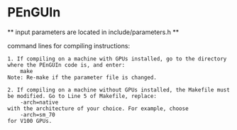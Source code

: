 # PEnGUIn

** input parameters are located in include/parameters.h **

command lines for compiling instructions:

	1. If compiling on a machine with GPUs installed, go to the directory where the PEnGUIn code is, and enter:
		make
	Note: Re-make if the parameter file is changed.

	2. If compiling on a machine without GPUs installed, the Makefile must be modified. Go to Line 5 of Makefile, replace:
		-arch=native
	with the architecture of your choice. For example, choose
		-arch=sm_70
	for V100 GPUs.
